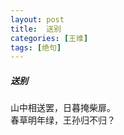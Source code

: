 ```yaml
---
layout: post
title:  送别
categories: [王维]
tags: [绝句]
---
```


##### 送别

山中相送罢，日暮掩柴扉。<br>
春草明年绿，王孙归不归？


　　 
　　　 
　 


　　　　　　　 


























　　　　　　　　　　 





































